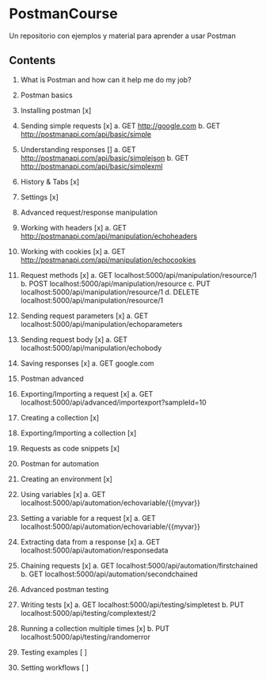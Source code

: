 # PostmanCourse
Un repositorio con ejemplos y material para aprender a usar Postman

## Contents
1. What is Postman and how can it help me do my job?

2. Postman basics
 1. Installing postman  [x]
 2. Sending simple requests [x]
	a. GET http://google.com
	b. GET http://postmanapi.com/api/basic/simple
 3. Understanding responses []
	a. GET http://postmanapi.com/api/basic/simplejson
	b. GET http://postmanapi.com/api/basic/simplexml
 4. History & Tabs [x]
 5. Settings [x]
 
3. Advanced request/response manipulation
 1. Working with headers [x]
	a. GET http://postmanapi.com/api/manipulation/echoheaders
 2. Working with cookies [x]
 	a. GET http://postmanapi.com/api/manipulation/echocookies
 3. Request methods [x]
 	a. GET localhost:5000/api/manipulation/resource/1
	b. POST localhost:5000/api/manipulation/resource
	c. PUT localhost:5000/api/manipulation/resource/1
	d. DELETE localhost:5000/api/manipulation/resource/1
 4. Sending request parameters [x]
 	a. GET localhost:5000/api/manipulation/echoparameters
 5. Sending request body [x]
 	a. GET localhost:5000/api/manipulation/echobody
 6. Saving responses [x]
 	a. GET google.com
	 
4. Postman advanced
 1. Exporting/Importing a request [x]
 	a. GET localhost:5000/api/advanced/importexport?sampleId=10
 2. Creating a collection [x]
 3. Exporting/Importing a collection [x]
 4. Requests as code snippets [x]

5. Postman for automation 
 1. Creating an environment [x]
 2. Using variables [x]
 	a. GET localhost:5000/api/automation/echovariable/{{myvar}}
 3. Setting a variable for a request [x]
 	a. GET localhost:5000/api/automation/echovariable/{{myvar}}
 4. Extracting data from a response [x]
 	a. GET localhost:5000/api/automation/responsedata
 5. Chaining requests [x]
 	a. GET localhost:5000/api/automation/firstchained
	b. GET localhost:5000/api/automation/secondchained

6. Advanced postman testing 
 1. Writing tests [x]
 	a. GET localhost:5000/api/testing/simpletest
	b. PUT localhost:5000/api/testing/complextest/2
 2. Running a collection multiple times [x]
 	b. PUT localhost:5000/api/testing/randomerror
 3. Testing examples [ ]
 4. Setting workflows [ ]
